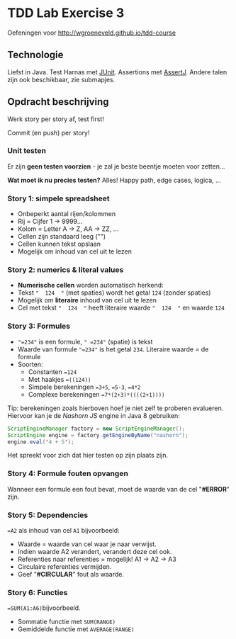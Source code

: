 
# TDD Lab Exercise 3

Oefeningen voor http://wgroeneveld.github.io/tdd-course

## Technologie

Liefst in Java. Test Harnas met [JUnit](https://github.com/junit-team/junit4/wiki/Getting-started). Assertions met [AssertJ](http://joel-costigliola.github.io/assertj/).
Andere talen zijn ook beschikbaar, zie submapjes. 


## Opdracht beschrijving

Werk story per story af, test first!

Commit (en push) per story!

### Unit testen

Er zijn **geen testen voorzien** - je zal je beste beentje moeten voor zetten...

**Wat moet ik nu precies testen?** Alles! Happy path, edge cases, logica, ...

### Story 1: simpele spreadsheet

- Onbeperkt aantal rijen/kolommen
- Rij = Cijfer 1 -> 9999...
- Kolom = Letter A -> Z, AA -> ZZ, ...
- Cellen zijn standaard leeg ("")
- Cellen kunnen tekst opslaan
- Mogelijk om inhoud van cel uit te lezen

### Story 2: numerics & literal values

- **Numerische cellen** worden automatisch herkend:
- Tekst `"  124  "` (met spaties) wordt het getal `124` (zonder spaties)
- Mogelijk om **literaire** inhoud van cel uit te lezen
- Cel met tekst `"  124  "` heeft literaire waarde `"  124  "` en waarde `124`

### Story 3: Formules

- `"=234"` is een formule, `" =234"` (spatie) is tekst
- Waarde van formule `"=234"` is het getal `234`. Literaire waarde = de formule
- Soorten:
    - Constanten `=124`
    - Met haakjes `=((124))`
    - Simpele berekeningen `=3+5`, `=5-3`, `=4*2`
    - Complexe berekeningen `=7*(2+3)*((((2+1))))`

Tip: berekeningen zoals hierboven hoef je niet zelf te proberen evalueren. Hiervoor kan je de _Nashorn JS_ engine in Java 8 gebruiken:

```java
ScriptEngineManager factory = new ScriptEngineManager();
ScriptEngine engine = factory.getEngineByName("nashorn");
engine.eval('4 + 5');
```

Het spreekt voor zich dat hier testen op zijn plaats zijn.

### Story 4: Formule fouten opvangen

Wanneer een formule een fout bevat, moet de waarde van de cel "**#ERROR**" zijn.

### Story 5: Dependencies

`=A2` als inhoud van cel `A1` bijvoorbeeld:

- Waarde = waarde van cel waar je naar verwijst.
- Indien waarde A2 verandert, verandert deze cel ook.
- Referenties naar referenties = mogelijk! A1 -> A2 -> A3
- Circulaire referenties vermijden.
- Geef "**#CIRCULAR**" fout als waarde.

### Story 6: Functies

`=SUM(A1:A6)`bijvoorbeeld.

- Sommatie functie met `SUM(RANGE)`
- Gemiddelde functie met `AVERAGE(RANGE)`

